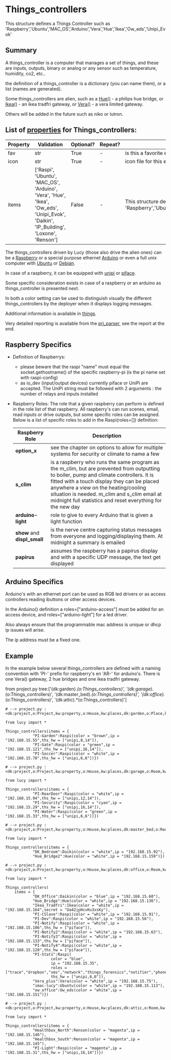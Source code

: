 <!--s_name-->
# Things_controllers

<!--e_name-->

<!--s_role-->
<!--e_role-->

<!--s_descr-->
This structure defines a Things Controller such as 'Raspberry','Ubuntu','MAC_OS','Arduino','Vera','Hue','Ikea','Ow_eds','Unipi_Evok'

<!--e_descr-->

## Summary

A things_controller is a computer that manages a set of things, and these are inputs, outputs, binary or analog or any sensor such as temperature, humidity, co2, etc..

the definition of a things_controller is a dictionary (you can name them), or a list (names are generated).

Some things_controllers are alien, such as a [Hue()](Hue_driver.md) - a philips hue bridge, or [Ikea()](Ikea_driver.md) - an ikea tradfri gateway, or [Vera()](Vera_driver.md) - a vera limited gateway.

Others will be added in the future such as niko or lutron.

<!--s_tbl-->
## List of [properties](Properties.md) for __Things_controllers__:

  | Property | Validation | Optional? | Repeat? | Description |
  | --- | --- | --- | --- | --- |
  | fav | str | True | - | is this a favorite element | 
  | icon | str | True | - | icon file for this element | 
  | items | ['Raspi', 'Ubuntu', 'MAC_OS', 'Arduino', 'Vera', 'Hue', 'Ikea', 'Ow_eds', 'Unipi_Evok', 'Daikin', 'IP_Building', 'Loxone', 'Renson'] | False | - | This structure defines a Things Controller such as 'Raspberry','Ubuntu','MAC_OS','Arduino','Vera','Hue','Ikea','Ow_eds','Unipi_Evok' | 
<!--e_tbl-->

The things_controllers driven by Lucy (those also drive the alien ones) can be a [Raspberry](https://www.raspberrypi.org/) or a special purpose ethernet [Arduino](https://www.arduino.cc/) or even a full unix computer with [Ubuntu](https://www.ubuntu.com/) or [Debian](https://www.debian.org/).

In case of a raspberry, it can be equipped with [unipi](Unipi_driver.md) or [piface](Piface_driver.md).

Some specific consideration exists in case of a raspberry or an arduino as things_controller is presented next.

In both a color setting can be used to distinguish visually the different things_controllers by the deployer when it displays logging messages.	

Additional information is available in [things](Things.md).

Very detailed reporting is available from the [prj_parser](Prj_parser.md), see the report at the end.

## Raspberry Specifics

* Definition of Raspberrys:
    * please beware that the raspi "name" must equal the socket.gethostname() of the specific raspberry-pi (is the pi name set with raspi-config)
    * as io_dev (input/output devices) currently piface or UniPi are accepted.   The UniPi string must be followed with 2 arguments : the number of relays and inputs installed

* Raspberry Roles: The role that a given raspberry can perform is defined in the role list of that raspberry. All raspberry's can run scenes, email, read inputs or drive outputs, but some specific roles can be assigned. 
    Below is a list of specific roles to add in the Raspi(roles=[]) definition:

    | Raspberry Role | Description |
    | --- | --- |
    | __option_x__                  | see the chapter on options to allow for multiple systems for security or climate to name a few
    | __s_clim__                    | is a raspberry who runs the same program as the m_clim, but are prevented from outputting to boiler, pump and climate controllers.  It is fitted with a touch display they can be placed anywhere a view on the heating/cooling situation is needed. m_clim and s_clim email at midnight full statistics and reset everything for the new day
    | __arduino-light__             | role to give to every Arduino that is given a light function 
    | __show__ and __displ_small__  | is the nerve centre capturing status messages from everyone and logging/displaying them. At midnight a summary is emailed
    | __papirus__                   | assumes the raspberry has a papirus display and with a specific UDP message, the text get displayed 
	
## Arduino Specifics

Arduino's with an ethernet port can be used as RGB led drivers or as access controllers reading ibuttons or other access devices.

In the Arduino() definition a roles=["arduino-access"] must be added for an access device, and roles=["arduino-light"] for a led driver.

Also always ensure that the programmable mac address is unique or dhcp ip issues will arise.

The ip address must be a fixed one.

## Example

In the example below several things_controllers are defined with a naming convention with 'PI-' prefix for raspberry's en 'AR-' for arduino's.
There is one Vera() gateway, 2 hue bridges and one ikea tradfri gateway.


<!--s_insert_{"tree":["(dk:garden).*(o:Things_controllers)","(dk:garage).*(o:Things_controllers)","(dk:master_bed).*(o:Things_controllers)","(dk:office).*(o:Things_controllers)","(dk:attic).*(o:Things_controllers)"]}-->

from project.py tree:['(dk:garden).*(o:Things_controllers)', '(dk:garage).*(o:Things_controllers)', '(dk:master_bed).*(o:Things_controllers)', '(dk:office).*(o:Things_controllers)', '(dk:attic).*(o:Things_controllers)']
```python3
# --> project.py :<dk:project,o:Project,kw:property,o:House,kw:places,dk:garden,o:Place,kw:contents,lp:1,o:Things_controllers>

from lucy import *

Things_controllers(items = {
            "PI-Garden":Raspi(color = "brown",ip = "192.168.15.55",ths_hw = ["unipi,8,14"]),
            "PI-Gate":Raspi(color = "green",ip = "192.168.15.121",ths_hw = ["unipi,16,14"]),
            "PI-Soccer":Raspi(color = "white",ip = "192.168.15.78",ths_hw = ["unipi,6,6"])})

# --> project.py :<dk:project,o:Project,kw:property,o:House,kw:places,dk:garage,o:Room,kw:contents,lp:0,o:Things_controllers>

from lucy import *

Things_controllers(items = {
            "PI-RearDoor":Raspi(color = "white",ip = "192.168.15.94",ths_hw = ["unipi,12,14"]),
            "PI-Security":Raspi(color = "cyan",ip = "192.168.15.29",ths_hw = ["unipi,16,14"]),
            "PI-Water":Raspi(color = "green",ip = "192.168.15.33",ths_hw = ["unipi,6,6"])})

# --> project.py :<dk:project,o:Project,kw:property,o:House,kw:places,dk:master_bed,o:Room,kw:contents,lp:1,o:Things_controllers>

from lucy import *

Things_controllers(items = {
            "DK_Bedroom":Daikin(color = "white",ip = "192.168.15.92"),
            "Hue_Bridge2":Hue(color = "white",ip = "192.168.15.159")})

# --> project.py :<dk:project,o:Project,kw:property,o:House,kw:places,dk:office,o:Room,kw:contents,lp:0,o:Things_controllers>

from lucy import *

Things_controllers(
    items = {
            "DK_Office":Daikin(color = "blue",ip = "192.168.15.60"),
            "Hue_Bridge":Hue(color = "white",ip = "192.168.15.136"),
            "Ikea_Tradfri":Ikea(color = "white",ip = "192.168.15.164",secret = "Ua42jpHcvKu3xsKy"),
            "PI-CSlave":Raspi(color = "white",ip = "192.168.15.91"),
            "PI-Dev":Raspi(color = "white",ip = "192.168.15.56"),
            "PI-Notify":Raspi(color = "white",ip = "192.168.15.106",ths_hw = ["piface"]),
            "PI-Notify2":Raspi(color = "white",ip = "192.168.15.63"),
            "PI-Notify3":Raspi(color = "white",ip = "192.168.15.133",ths_hw = ["piface"]),
            "PI-Notify4":Raspi(color = "white",ip = "192.168.15.120",ths_hw = ["piface"]),
            "PI-Stats":Raspi(
                    color = "blue",
                    ip = "192.168.15.35",
                    roles = ["trace","dropbox","sms","network","things_forensics","notifier","phone"],
                    ths_hw = ["unipi,6,6"]),
            "Vera_plus":Vera(color = "white",ip = "192.168.15.75"),
            "imac-lucy":Ubuntu(color = "white",ip = "192.168.15.113"),
            "ow_office":Ow_eds(color = "white",ip = "192.168.15.151")})

# --> project.py :<dk:project,o:Project,kw:property,o:House,kw:places,dk:attic,o:Room,kw:contents,lp:0,o:Things_controllers>

from lucy import *

Things_controllers(items = {
            "Healthbox_North":Renson(color = "magenta",ip = "192.168.15.146"),
            "Healthbox_South":Renson(color = "magenta",ip = "192.168.15.145"),
            "PI-Light":Raspi(color = "magenta",ip = "192.168.15.31",ths_hw = ["unipi,16,14"])})

```

<!--e_insert-->

